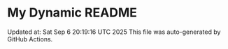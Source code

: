 # My Dynamic README
Updated at: Sat Sep  6 20:19:16 UTC 2025
This file was auto-generated by GitHub Actions.
